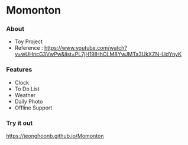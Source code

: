 Momonton
========

### About
* Toy Project
* Reference : https://www.youtube.com/watch?v=wUHncG3VwPw&list=PL7jH19IHhOLM8YwJMTa3UkXZN-LldYnyK

### Features
* Clock
* To Do List
* Weather
* Daily Photo
* Offline Support

### Try it out

https://jeonghoonb.github.io/Momonton

